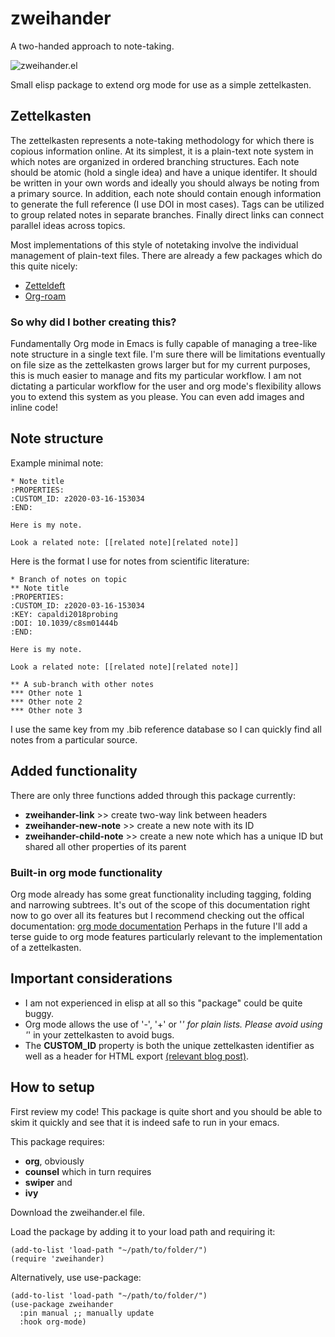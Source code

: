 # zweihander
A two-handed approach to note-taking.

![zweihander.el](zweihander.png~raw=true "zweihander.el")

Small elisp package to extend org mode for use as a simple zettelkasten.

## Zettelkasten

The zettelkasten represents a note-taking methodology for which there is copious information online.
At its simplest, it is a plain-text note system in which notes are organized in ordered branching structures.
Each note should be atomic (hold a single idea) and have a unique identifer.
It should be written in your own words and ideally you should always be noting from a primary source.
In addition, each note should contain enough information to generate the full reference (I use DOI in most cases).
Tags can be utilized to group related notes in separate branches.
Finally direct links can connect parallel ideas across topics.

Most implementations of this style of notetaking involve the individual management of plain-text files.
There are already a few packages which do this quite nicely:

* [Zetteldeft](https://www.eliasstorms.net/zetteldeft/)
* [Org-roam](https://org-roam.readthedocs.io/en/latest/)

### So why did I bother creating this?

Fundamentally Org mode in Emacs is fully capable of managing a tree-like note structure in a single text file.
I'm sure there will be limitations eventually on file size as the zettelkasten grows larger but for my current purposes, this is much easier to manage and fits my particular workflow.
I am not dictating a particular workflow for the user and org mode's flexibility allows you to extend this system as you please.
You can even add images and inline code!

## Note structure

Example minimal note:

```
* Note title
:PROPERTIES:
:CUSTOM_ID: z2020-03-16-153034
:END:

Here is my note.

Look a related note: [[related note][related note]]
```

Here is the format I use for notes from scientific literature:

```
* Branch of notes on topic
** Note title
:PROPERTIES:
:CUSTOM_ID: z2020-03-16-153034
:KEY: capaldi2018probing
:DOI: 10.1039/c8sm01444b
:END:

Here is my note.

Look a related note: [[related note][related note]]

** A sub-branch with other notes
*** Other note 1
*** Other note 2
*** Other note 3
```

I use the same key from my .bib reference database so I can quickly find all notes from a particular source.

## Added functionality

There are only three functions added through this package currently:

* **zweihander-link** >> create two-way link between headers
* **zweihander-new-note** >> create a new note with its ID
* **zweihander-child-note** >> create a new note which has a unique ID but shared all other properties of its parent

### Built-in org mode functionality

Org mode already has some great functionality including tagging, folding and narrowing subtrees.
It's out of the scope of this documentation right now to go over all its features but I recommend checking out the offical documentation: [org mode documentation](https://org-roam.readthedocs.io/en/latest/)
Perhaps in the future I'll add a terse guide to org mode features particularly relevant to the implementation of a zettelkasten.

## Important considerations

* I am not experienced in elisp at all so this "package" could be quite buggy.
* Org mode allows the use of '-', '+' or '*' for plain lists. Please avoid using '*' in your zettelkasten to avoid bugs.
* The **CUSTOM_ID** property is both the unique zettelkasten identifier as well as a header for HTML export [(relevant blog post)](https://writequit.org/articles/emacs-org-mode-generate-ids.html).

## How to setup

First review my code! This package is quite short and you should be able to skim it quickly and see that it is indeed safe to run in your emacs.

This package requires:

* **org**, obviously
* **counsel** which in turn requires
* **swiper** and
* **ivy**

Download the zweihander.el file.

Load the package by adding it to your load path and requiring it:

```
(add-to-list 'load-path "~/path/to/folder/")
(require 'zweihander)
```

Alternatively, use use-package:

```
(add-to-list 'load-path "~/path/to/folder/")
(use-package zweihander
  :pin manual ;; manually update
  :hook org-mode)
```
